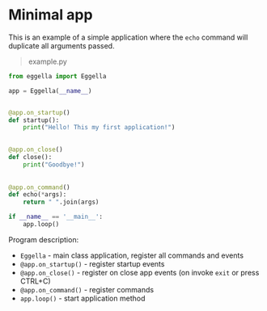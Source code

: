 # Minimal app

This is an example of a simple application where the 
`echo` command will duplicate all arguments passed. 

> example.py
```python
from eggella import Eggella

app = Eggella(__name__)


@app.on_startup()
def startup():
    print("Hello! This my first application!")

    
@app.on_close()
def close():
    print("Goodbye!")
    
    
@app.on_command()
def echo(*args):
    return " ".join(args)

if __name__ == '__main__':
    app.loop()
```



Program description:

- `Eggella` - main class application, register all commands and events 
- `@app.on_startup()` - register startup events
- `@app.on_close()` - register on close app events (on invoke `exit` or press CTRL+C)
- `@app.on_command()` - register commands
- `app.loop()` - start application method 
